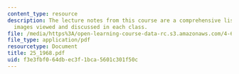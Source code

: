 ```yaml
---
content_type: resource
description: The lecture notes from this course are a comprehensive listing of the
  images viewed and discussed in each class.
file: /media/https%3A/open-learning-course-data-rc.s3.amazonaws.com/4-665-contemporary-architecture-and-critical-debate-spring-2002/f3e3fbf064dbec3f1bca5601c301f50c_25_1968.pdf
file_type: application/pdf
resourcetype: Document
title: 25_1968.pdf
uid: f3e3fbf0-64db-ec3f-1bca-5601c301f50c
---
```

